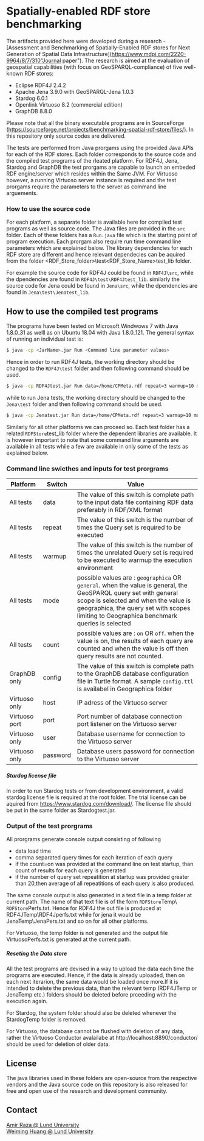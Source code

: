# Spatially-enabled RDF store benchmarking

The artifacts provided here were developed during a research - [Assessment and Benchmarking of Spatially-Enabled RDF stores for Next Generation of Spatial Data Infrastructure](https://www.mdpi.com/2220-9964/8/7/310"Journal paper"). The research is aimed at the evaluation of geospatial capabilities (with focus on GeoSPARQL-compliance) of five well-known RDF stores: 

 - Eclipse RDF4J 2.4.2
 - Apache Jena 3.9.0 with GeoSPARQL-Jena 1.0.3
 - Stardog 6.0.1
 - Openlink Virtuoso 8.2 (commercial edition)
 - GraphDB 8.8.0
 
Please note that all the binary executable programs are in SourceForge (https://sourceforge.net/projects/benchmarking-spatial-rdf-store/files/). In this repository only source codes are delivered.
   
The tests are performed from Java prorgams using the provided Java APIs for each of the RDF stores. Each folder corresponds to the source code and the compiled test programs of the rleated platform. For RDF4J, Jena, Stardog and GraphDB the test prorgams are capable to launch an embeded RDF engine/server  which resides within  the Same JVM. For Virtuoso however, a running Virtuoso server instance is required and the test prorgams require the parameters to the server as command line arguements. 

### How to use the source code

For each platform, a separate folder is available here for compiled test programs as well as source code. The Java files are provided in the `src` folder. Each of these folders has a `Run.java` file which is the starting point of program execution. Each prorgam also require run time command line parameters which are explained below. The library dependencies for each RDF store are different and hence relevant dependecies can be aquired from the folder  <RDF_Store_folder>\test\<RDF_Store_Name>test_lib folder. 

For example the source code for RDF4J could be found in `RDF4J\src`, while the dpendencies are found in `RDF4J\test\RDF4Jtest_lib`. similarly the source code for Jena could be found in `Jena\src`, while the dpendencies are found in `Jena\test\Jenatest_lib`.

## How to use the compiled test programs

The programs have been tested on Microsoft Windwows 7 with Java 1.8.0_31 as welll as on Ubuntu 18.04 with Java 1.8.0_121. The general syntax of running an individual test is:

```sh
$ java -cp <JarName>.jar Run <Command line parameter values>
```
Hence in order to run RDF4J tests, the working directory should be changed to the `RDF4J\test` folder and then following command should be used.

```sh
$ java -cp RDF4Jtest.jar Run data=/home/CPMeta.rdf repeat=3 warmup=10 mode=general count=off
```
while to run Jena tests, the working directory should be changed to the `Jena\test` folder and then following command should be used.

```sh
$ java -cp Jenatest.jar Run data=/home/CPMeta.rdf repeat=3 warmup=10 mode=general count=off
```

Similarly for all other platforms we can proceed so. Each test folder has a related `RDFStore`test_lib folder where the dependent libraries are available. It is however important to note that some command line arguments are available in all tests while a few are available in only some of the tests as explained below.

### Command line swicthes and inputs for test prorgrams

Platform | Switch | Value |
| ------ | ------ | ------ |
|All tests| data  | The value of this switch is complete path to the input data file containing RDF data preferably in RDF/XML format |
|All tests| repeat | The value of this switch is the number of times the Query set is required to be executed |
|All tests| warmup | The value of this switch is the number of times the unrelated Query set is required to be executed to warmup the execution environment |
|All tests| mode | possible values are : `geographica` OR `general`. when the value is general, the GeoSPARQL query set with general scope is selected and when the value is geographica, the query set with scopes limiting to Geographica benchmark queries is selected|
|All tests| count | possible values are : `on` OR `off`. when the value is on, the results of each query are counted and when the value is off then query results are not counted. |
|GraphDB only| config | The value of this switch is complete path to the GraphDB database configuration file in Turtle format. A sample `config.ttl` is availabel in Geographica folder |
|Virtuoso only| host | IP adress of the Virtuoso server |
|Virtuoso port| port | Port number of database connection  port listener on the Virtuoso server |
|Virtuoso only| user | Database username for connection to the Virtuoso server |
|Virtuoso only| password | Database users password for connection to the Virtuoso server |

##### Stardog license file

In order to run Stardog tests or from development environment, a valid stardog license file is required at the root folder. The trial license can be aquired from https://www.stardog.com/download/. The license file should be put in the same folder as Stardogtest.jar.

### Output of the test prorgrams

All prorgrams generate console output consisting of following
- data load time
- comma separated query times for each iteration of each query
- if the count=on was provided at the command line on test startup, than count of results for each query is generated
- if the number of query set repeatition at startup was provided greater than 20,then average of all repeatitions of each query is also produced.

The same console output is also generated in a text file in a temp folder at current path. The name of that text file is of the form `RDFStore`Temp\ `RDFStore`Perfs.txt. Hence for RDF4J the out file is produced at RDF4JTemp\RDF4Jperfs.txt while for jena it would be JenaTemp\JenaPers.txt and so on for all other platforms.

For Virtuoso, the temp folder is not generated and the output file VirtuosoPerfs.txt is generated at the current path.

##### Reseting the Data store
All the test programs are devised in a way to upload the data each time the programs are executed. Hence, if the data is already uploaded, then on each next iterarion, the same data would be loaded once more.If it is intended to delete the previous data, than the relevant temp (RDF4JTemp or JenaTemp etc.) folders should be deleted before prceeding with the execution again.

For Stardog, the system folder should also be deleted whenever the StardogTemp folder is removed.

For Virtuoso, the database cannot be flushed with deletion of any data, rather the Virtuoso Conductor avalailabe at http://localhost:8890/conductor/ should be used for deletion of older data.
## License
The java libraries used in these folders are open-source from the respective vendors and the Java source code on this repository is also released for free and open use of the research and development community.
## Contact
[Amir Raza @ Lund University](mailto:razaamirsyed@gmail.com)<br/>
[Weiming Huang @ Lund University](mailto:weiming.huang@nateko.lu.se)

